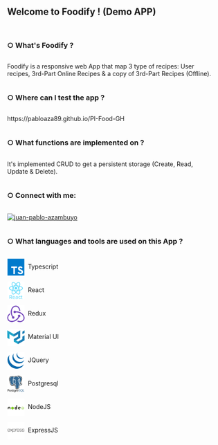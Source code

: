<div id="user-content-toc" align="left">
  <ul>
    <summary><h2 style="display: inline-block">Welcome to Foodify ! (Demo APP)</h2></summary>
  </ul>
</div>
<div id="user-content-toc" align="left">
  <ul>
    <h3 style="display: inline-block">○ What's Foodify ?</h3>
  </ul>
</div>
<ul><summary>Foodify is a responsive web App that map 3 type of recipes: User recipes, 3rd-Part Online Recipes & a copy of 3rd-Part Recipes (Offline).</summary></ul>
<div id="user-content-toc" align="left">
  <ul>
    <h3 style="display: inline-block">○ Where can I test the app ?</h3>
  </ul>
</div>
<ul><summary>https://pabloaza89.github.io/PI-Food-GH</summary></ul>
<div id="user-content-toc" align="left">
  <ul>
    <h3 style="display: inline-block">○ What functions are implemented on ?</h3>
  </ul>
</div>
<ul><summary>It's implemented  CRUD to get a persistent storage (Create, Read, Update & Delete).</summary></ul>
<div id="user-content-toc" align="left">
  <ul>
    <h3 style="display: inline-block">○ Connect with me:</h3>
  </ul>
</div>
<ul>
  <summary>
    <a href="https://linkedin.com/in/juan-pablo-azambuyo" target="blank">
      <img align="center" src="https://raw.githubusercontent.com/rahuldkjain/github-profile-readme-generator/master/src/images/icons/Social/linked-in-alt.svg" alt="juan-pablo-azambuyo" height="30" width="40" />
    </a>
  </summary>
</ul>
<div id="user-content-toc" align="left">
  <ul>
    <h3 style="display: inline-block">○ What languages and tools are used on this App ?</h3>
  </ul>
</div>
<ul>
  <summary>
    <a href="www.typescriptlang.org/" style="text-decoration: none; &hover: {text-decoration: none}">
      <img align="center" src="https://raw.githubusercontent.com/devicons/devicon/master/icons/typescript/typescript-original.svg" alt="typescript" width="40" height="40"/>
    </a>
     Typescript
  </summary>
</ul>
<ul>
  <summary>
    <a href="https://reactjs.org/" style="text-decoration: none; &hover: {text-decoration: none}">
      <img align="center" src="https://raw.githubusercontent.com/devicons/devicon/master/icons/react/react-original-wordmark.svg" alt="react" width="40" height="40"/>
    </a>
     React
  </summary>
</ul>
<ul>
  <summary>
    <a href="https://redux.js.org" style="text-decoration: none; &hover: {text-decoration: none}">
      <img align="center" src="https://raw.githubusercontent.com/devicons/devicon/master/icons/redux/redux-original.svg" alt="redux" width="40" height="40"/>
    </a>
     Redux
  </summary>
</ul>
<ul>
  <summary>
    <a href="https://mui.com/" style="text-decoration: none; &hover: {text-decoration: none}">
      <img align="center" src="https://raw.githubusercontent.com/devicons/devicon/master/icons/materialui/materialui-original.svg" alt="redux" width="40" height="40"/>
    </a>
     Material UI
  </summary>
</ul>
<ul>
  <summary>
    <a href="https://jquery.com" style="text-decoration: none; &hover: {text-decoration: none}">
      <img align="center" src="https://raw.githubusercontent.com/devicons/devicon/master/icons/jquery/jquery-original.svg" alt="jquery" width="40" height="40"/>
    </a>
     JQuery
  </summary>
</ul>
<ul>
  <summary>
    <a href="https://www.postgresql.org" style="text-decoration: none; &hover: {text-decoration: none}">
      <img align="center" src="https://raw.githubusercontent.com/devicons/devicon/master/icons/postgresql/postgresql-original-wordmark.svg" alt="postgresql" width="40" height="40"/>
    </a>
     Postgresql
  </summary>
</ul>
<ul>
  <summary>
    <a href="https://nodejs.org" style="text-decoration: none; &hover: {text-decoration: none}">
      <img align="center" src="https://raw.githubusercontent.com/devicons/devicon/master/icons/nodejs/nodejs-original-wordmark.svg" alt="nodejs" width="40" height="40"/>
    </a>
     NodeJS
  </summary>
</ul>
<ul>
  <summary>
    <a href="https://expressjs.com" style="text-decoration: none; &hover: {text-decoration: none}">
      <img align="center" src="https://raw.githubusercontent.com/devicons/devicon/master/icons/express/express-original-wordmark.svg" alt="express" width="40" height="40"/>
    </a>
     ExpressJS
  </summary>
</ul>


